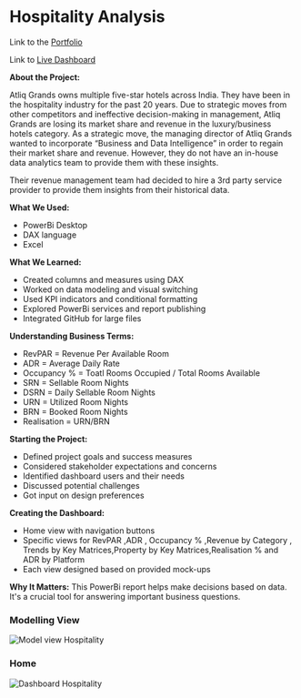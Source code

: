 # Hospitality Analysis

Link to the [Portfolio ](https://codebasics.io/portfolio/Vishwajeet-Raut)

Link to [Live Dashboard](https://app.powerbi.com/view?r=eyJrIjoiMjgwMmU1YTctMjk4MS00NDVjLWE3NTMtMTMyYjdjNGNiYzcyIiwidCI6ImM2ZTU0OWIzLTVmNDUtNDAzMi1hYWU5LWQ0MjQ0ZGM1YjJjNCJ9)


**About the Project:**

Atliq Grands owns multiple five-star hotels across India. They have been in the hospitality industry for the past 20 years. Due to strategic moves from other competitors and ineffective decision-making in management, Atliq Grands are losing its market share and revenue in the luxury/business hotels category. As a strategic move, the managing director of Atliq Grands wanted to incorporate “Business and Data Intelligence” in order to regain their market share and revenue. However, they do not have an in-house data analytics team to provide them with these insights.

Their revenue management team had decided to hire a 3rd party service provider to provide them insights from their historical data.


**What We Used:**
- PowerBi Desktop
- DAX language
- Excel


**What We Learned:**
- Created columns and measures using DAX
- Worked on data modeling and visual switching
- Used KPI indicators and conditional formatting
- Explored PowerBi services and report publishing
- Integrated GitHub for large files

**Understanding Business Terms:**
- RevPAR = Revenue Per Available Room
- ADR = Average Daily Rate
- Occupancy % = Toatl Rooms Occupied / Total Rooms Available
- SRN = Sellable Room Nights
- DSRN = Daily Sellable Room Nights
- URN = Utilized Room Nights
- BRN = Booked Room Nights
- Realisation = URN/BRN

**Starting the Project:**
- Defined project goals and success measures
- Considered stakeholder expectations and concerns
- Identified dashboard users and their needs
- Discussed potential challenges
- Got input on design preferences


**Creating the Dashboard:**
- Home view with navigation buttons
- Specific views for RevPAR ,ADR , Occupancy % ,Revenue by Category , Trends by Key Matrices,Property by Key Matrices,Realisation % and ADR by Platform
- Each view designed based on provided mock-ups

**Why It Matters:**
This PowerBi report helps make decisions based on data. It's a crucial tool for answering important business questions.



### Modelling View

![Model view Hospitality](https://github.com/Vishwajeet-Raut/Hospitality-Dashboard/assets/120458113/a52d42b7-6230-484c-880b-550b9d922550)

### Home

![Dashboard Hospitality](https://github.com/Vishwajeet-Raut/Hospitality-Dashboard/assets/120458113/8d9cd18f-ef95-48fb-ad5a-302a4d0c7456)



